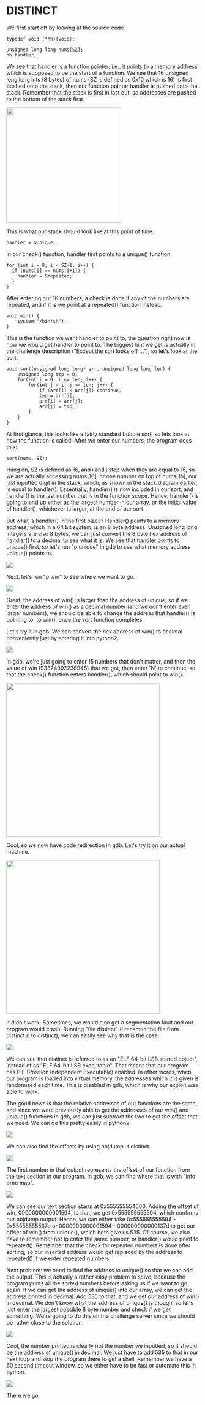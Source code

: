 # DISTINCT

We first start off by looking at the source code.

```
typedef void (*hh)(void);

unsigned long long nums[SZ];
hh handler;
```

We see that handler is a function pointer; i.e., it points to a memory address which is supposed to be the start of a function.
We see that 16 unsigned long long ints (8 bytes) of nums (SZ is defined as 0x10 which is 16) is first pushed onto the stack, then our function pointer handler is pushed onto the stack. Remember that the stack is first in last out, so addresses are pushed to the bottom of the stack first.

<img src="https://github.com/ArtemiszenN/greyhats_welcomectf2021_writeup/blob/main/img/stack.png" width="300"/>

This is what our stack should look like at this point of time.

```
handler = &unique;
```
In our check() function, handler first points to a unique() function. 

```
for (int i = 0; i < SZ-1; i++) {
  if (nums[i] == nums[i+1]) {
    handler = &repeated;
  }
}
```

After entering our 16 numbers, a check is done if any of the numbers are repeated, and if it is we point at a repeated() function instead.

```
void win() {
    system("/bin/sh");
}
```

This is the function we want handler to point to, the question right now is how we would get handler to point to. The biggest hint we get is actually in the challenge description ("Except the sort looks off ..."), so let's look at the sort.

```
void sort(unsigned long long* arr, unsigned long long len) {
    unsigned long tmp = 0;
    for(int i = 0; i <= len; i++) {
        for(int j = i; j <= len; j++) {
            if (arr[i] < arr[j]) continue;
            tmp = arr[i];
            arr[i] = arr[j];
            arr[j] = tmp;
        }
    }
}
```

At first glance, this looks like a fairly standard bubble sort, so lets look at how the function is called.
After we enter our numbers, the program does this:

```
sort(nums, SZ);
```

Hang on, SZ is defined as 16, and i and j stop when they are equal to 16, so we are actually accessing nums[16], or one number on top of nums[15], our last inputted digit in the stack, which, as shown in the stack diagram earlier, is equal to handler(). Essentially, handler() is now included in our sort, and handler() is the last number that is in the function scope. Hence, handler() is going to end up either as the largest number in our array, or the initial value of handler(), whichever is larger, at the end of our sort.

But what is handler() in the first place? Handler() points to a memory address, which in a 64 bit system, is an 8 byte address. Unsigned long long integers are also 8 bytes, we can just convert the 8 byte hex address of handler() to a decimal to see what it is. We see that handler points to unique() first, so let's run "p unique" in gdb to see what memory address unique() points to.

<img src="https://github.com/ArtemiszenN/greyhats_welcomectf2021_writeup/blob/main/img/p_unique.png"/>

Next, let's run "p win" to see where we want to go.

<img src="https://github.com/ArtemiszenN/greyhats_welcomectf2021_writeup/blob/main/img/p_win.png"/>

Great, the address of win() is larger than the address of unique, so if we enter the address of win() as a decimal number (and we don't enter even larger numbers), we should be able to change the address that handler() is pointing to, to win(), once the sort function completes.

Let's try it in gdb. We can convert the hex address of win() to decimal conveniently just by entering it into python2.

<img src="https://github.com/ArtemiszenN/greyhats_welcomectf2021_writeup/blob/main/img/python_hexconvert.png"/>

In gdb, we're just going to enter 15 numbers that don't matter, and then the value of win (93824992236948) that we got, then enter 'N' to continue, so that the check() function enters handler(), which should point to win().

<img src="https://github.com/ArtemiszenN/greyhats_welcomectf2021_writeup/blob/main/img/gdb_execution.png" width="400"/>

Cool, so we now have code redirection in gdb. Let's try it on our actual machine.

<img src="https://github.com/ArtemiszenN/greyhats_welcomectf2021_writeup/blob/main/img/local_fail.png" width="400"/>

It didn't work. Sometimes, we would also get a segmentation fault and our program would crash. Running "file distinct" (I renamed the file from distinct.o to distinct), we can easily see why that is the case.

<img src="https://github.com/ArtemiszenN/greyhats_welcomectf2021_writeup/blob/main/img/file_distinct.png"/>

We can see that distinct is referred to as an "ELF 64-bit LSB shared object", instead of as  "ELF 64-bit LSB executable". That means that our program has PIE (Position Independent Executable) enabled. In other words, when our program is loaded into virtual memory, the addresses which it is given is randomized each time. This is disabled in gdb, which is why our exploit was able to work. 

The good news is that the relative addresses of our functions are the same, and since we were previously able to get the addresses of our win() and unique() functions in gdb,  we can just subtract the two to get the offset that we need. We can do this pretty easily in python2.

<img src="https://github.com/ArtemiszenN/greyhats_welcomectf2021_writeup/blob/main/img/python_hexsubtract.png"/>

We can also find the offsets by using objdump -t distinct.

<img src="https://github.com/ArtemiszenN/greyhats_welcomectf2021_writeup/blob/main/img/objdump.png"/>

The first number in that output represents the offset of our function from the text section in our program. In gdb, we can find where that is with "info proc map".

<img src="https://github.com/ArtemiszenN/greyhats_welcomectf2021_writeup/blob/main/img/infoprocmap.png"/>

We can see our text section starts at 0x555555554000. Adding the offset of win, 0000000000001594, to that, we get 0x555555555594, which confirms our objdump output. Hence, we can either take 0x555555555594 - 0x55555555537d or 0000000000001594 - 000000000000137d to get our offset of win() from unique(), which both give us 535. Of course, we also have to remember not to enter the same number, or handler() would point to repeated(). Remember that the check for repeated numbers is done after sorting, so our inserted address would get replaced by the address to repeated() if we enter repeated numbers.

Next problem: we need to find the address to unique() so that we can add the output. This is actually a rather easy problem to solve, because the program prints all the sorted numbers before asking us if we want to go again. If we can get the address of unique() into our array, we can get the address printed in decimal. Add 535 to that, and we get our address of win() in decimal. We don't know what the address of unique() is though, so let's just enter the largest possible 8 byte number and check if we get something. We're going to do this on the challenge server since we should be rather close to the solution.

<img src="https://github.com/ArtemiszenN/greyhats_welcomectf2021_writeup/blob/main/img/distinct_cropped.png"/>

Cool, the number printed is clearly not the number we inputted, so it should be the address of unique() in decimal. We just have to add 535 to that in our next loop and stop the program there to get a shell. Remember we have a 60 second timeout window, so we either have to be fast or automate this in python.

<img src="https://github.com/ArtemiszenN/greyhats_welcomectf2021_writeup/blob/main/img/distinct_c.png"/>

There we go.
